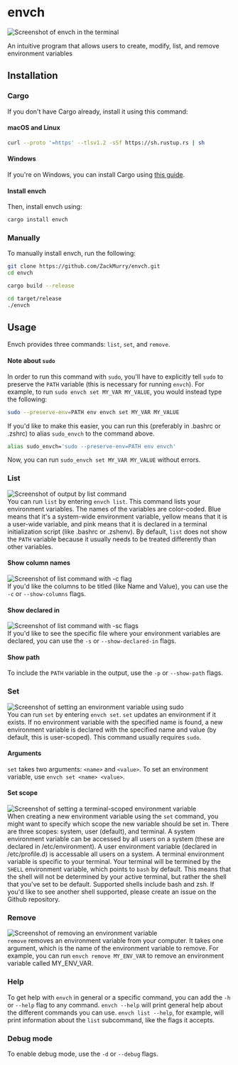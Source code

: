 # envch

![Screenshot of envch in the terminal](assets/readme-simple-example.png)

An intuitive program that allows users to create, modify, list, and remove environment variables

## Installation

### Cargo
If you don't have Cargo already, install it using this command:

#### macOS and Linux

```bash
curl --proto '=https' --tlsv1.2 -sSf https://sh.rustup.rs | sh
```

#### Windows
If you're on Windows, you can install Cargo using [this guide](https://forge.rust-lang.org/infra/other-installation-methods.html#other-ways-to-install-rustup).


#### Install envch

Then, install envch using:
```bash
cargo install envch
```

### Manually
To manually install envch, run the following:
```bash
git clone https://github.com/ZackMurry/envch.git
cd envch

cargo build --release

cd target/release
./envch
```

## Usage
Envch provides three commands: `list`, `set`, and `remove`.

#### Note about `sudo`
In order to run this command with `sudo`, you'll have to explicitly tell `sudo` to preserve the `PATH` variable (this is necessary for running `envch`). For example, to run `sudo envch set MY_VAR MY_VALUE`, you would instead type the following:

```bash
sudo --preserve-env=PATH env envch set MY_VAR MY_VALUE
```

If you'd like to make this easier, you can run this (preferably in .bashrc or .zshrc) to alias `sudo_envch` to the command above.

```bash
alias sudo_envch='sudo --preserve-env=PATH env envch'
```

Now, you can run `sudo_envch set MY_VAR MY_VALUE` without errors.

### List
![Screenshot of output by list command](assets/readme-list-example.png)  
You can run `list` by entering `envch list`. This command lists your environment variables. The names of the variables are color-coded. Blue means that it's a system-wide environment variable, yellow means that it is a user-wide variable, and pink means that it is declared in a terminal initialization script (like .bashrc or .zshenv). By default, `list` does not show the `PATH` variable because it usually needs to be treated differently than other variables.

#### Show column names
![Screenshot of list command with -c flag](assets/readme-list-column-example.png)  
If you'd like the columns to be titled (like Name and Value), you can use the `-c` or `--show-columns` flags.

#### Show declared in
![Screenshot of list command with -sc flags](assets/readme-list-declared-example.png)  
If you'd like to see the specific file where your environment variables are declared, you can use the `-s` or `--show-declared-in` flags.

#### Show path
To include the `PATH` variable in the output, use the `-p` or `--show-path` flags.

### Set
![Screenshot of setting an environment variable using sudo](assets/readme-set-example.png)  
You can run `set` by entering `envch set`. `set` updates an environment if it exists. If no environment variable with the specified name is found, a new environment variable is declared with the specified name and value (by default, this is user-scoped). This command usually requires `sudo`.

#### Arguments
`set` takes two arguments: `<name>` and `<value>`. To set an environment variable, use `envch set <name> <value>`.

#### Set scope
![Screenshot of setting a terminal-scoped environment variable](assets/readme-set-scope-example.png)  
When creating a new environment variable using the `set` command, you might want to specify which scope the new variable should be set in. There are three scopes: system, user (default), and terminal. A system environment variable can be accessed by all users on a system (these are declared in /etc/environment). A user environment variable (declared in /etc/profile.d) is accessable all users on a system. A terminal environment variable is specific to your terminal. Your terminal will be termined by the `SHELL` environment variable, which points to `bash` by default. This means that the shell will not be determined by your active terminal, but rather the shell that you've set to be default. Supported shells include bash and zsh. If you'd like to see another shell supported, please create an issue on the Github repository.

### Remove
![Screenshot of removing an environment variable](assets/readme-remove-example.png)  
`remove` removes an environment variable from your computer. It takes one argument, which is the name of the environment variable to remove. For example, you can run `envch remove MY_ENV_VAR` to remove an environment variable called MY_ENV_VAR.

### Help
To get help with `envch` in general or a specific command, you can add the `-h` or `--help` flag to any command. `envch --help` will print general help about the different commands you can use. `envch list --help`, for example, will print information about the `list` subcommand, like the flags it accepts.

### Debug mode
To enable debug mode, use the `-d` or `--debug` flags.
